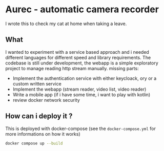 # Aurec - automatic camera recorder

I wrote this to check my cat at home when taking a leave.

## What

I wanted to experiment with a service based approach and i needed different languages for different speed and library requirements.
The codebase is still under development, the webapp is a simple exploratory project to manage reading http stream manually.
missing parts:
  - Implement the authentication service with either keycloack, ory or a custom written service
  - Implement the webapp (stream reader, video list, video reader)
  - Write a mobile app (if i have some time, i want to play with kotlin)
  - review docker network security

## How can i deploy it ?

This is deployed with docker-compose (see the `docker-compose.yml` for more informations on how it works)
```bash
docker compose up --build
```
